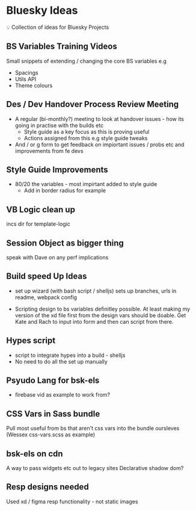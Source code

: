 # Bluesky Ideas

:bulb: Collection of ideas for Bluesky Projects

## BS Variables Training Videos

Small snippets of extending / changing the core BS variables e.g

- Spacings
- Utils API
- Theme colours

## Des / Dev Handover Process Review Meeting

- A regular (bi-monthly?) meeting to look at handover issues - how its going in practise with the builds etc
  - Style guide as a key focus as this is proving useful
  - Actions assigned from this e.g style guide tweaks
- And / or g form to get feedback on impiortant issues / probs etc and improvements from fe devs

## Style Guide Improvements

- 80/20 the variables - most impirtant added to style guide
  - Add in border radius for example

## VB Logic clean up
incs dir for template-logic

## Session Object as bigger thing
speak with Dave on any perf implications

## Build speed Up Ideas
- set up wizard (with bash script / shelljs)
    sets up branches,
    urls in readme,
    webpack config

- Scripting design to bs variables definitley possible.
  At least making my version of the xd file first from the design vars should be doable. Get Kate and Rach to input into form and then can script from there.

## Hypes script
- script to integrate hypes into a build - shelljs
- No need to do all the set up manually

## Psyudo Lang for bsk-els
- firebase vid as example to work from?

## CSS Vars in Sass bundle
Pull most useful from bs that aren't css vars into the bundle oursleves (Wessex css-vars.scss as example)


## bsk-els on cdn
A way to pass widgets etc out to legacy sites
Declarative shadow dom?

## Resp designs needed
Used xd / figma resp functionality - not static images